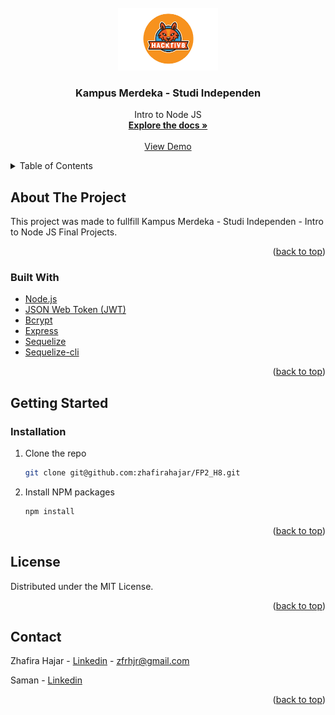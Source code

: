 <div id="top"></div>
<!-- PROJECT LOGO -->
<br />
<div align="center">
  <a href="https://github.com/othneildrew/Best-README-Template">
    <img src="images/h8_logo.png" alt="Logo" height="100">
  </a>

  <h3 align="center">Kampus Merdeka - Studi Independen</h3>

  <p align="center">
    Intro to Node JS
    <br />
    <a href="https://github.com/zhafirahajar/FP2_H8"><strong>Explore the docs »</strong></a>
    <br />
    <br />
    <a href="#heroku link">View Demo</a>
  </p>
</div>

<!-- TABLE OF CONTENTS -->
<details>
  <summary>Table of Contents</summary>
  <ol>
    <li>
      <a href="#about-the-project">About The Project</a>
      <ul>
        <li><a href="#built-with">Built With</a></li>
      </ul>
    </li>
    <li>
      <a href="#getting-started">Getting Started</a>
      <ul>
        <li><a href="#prerequisites">Prerequisites</a></li>
        <li><a href="#installation">Installation</a></li>
      </ul>
    </li>
    <li><a href="#contact">Contact</a></li>
  </ol>
</details>

<!-- ABOUT THE PROJECT -->

## About The Project

This project was made to fullfill Kampus Merdeka - Studi Independen - Intro to Node JS Final Projects.

<p align="right">(<a href="#top">back to top</a>)</p>

### Built With

- [Node.js](https://nodejs.org/en/docs/)
- [JSON Web Token (JWT)](https://www.npmjs.com/package/jsonwebtoken)
- [Bcrypt](https://www.npmjs.com/package/bcrypt)
- [Express](https://www.npmjs.com/package/express)
- [Sequelize ](https://www.npmjs.com/package/sequelize)
- [Sequelize-cli](https://www.npmjs.com/package/sequelize-cli)

<p align="right">(<a href="#top">back to top</a>)</p>

<!-- GETTING STARTED -->

## Getting Started

### Installation

1. Clone the repo
   ```sh
   git clone git@github.com:zhafirahajar/FP2_H8.git
   ```
2. Install NPM packages
   ```sh
   npm install
   ```

<p align="right">(<a href="#top">back to top</a>)</p>

<!-- LICENSE -->

## License

Distributed under the MIT License.

<p align="right">(<a href="#top">back to top</a>)</p>

<!-- CONTACT -->

## Contact

Zhafira Hajar - [Linkedin](https://www.linkedin.com/in/zhafira-hajar/) - zfrhjr@gmail.com

Saman - [Linkedin](https://www.linkedin.com/in)

<p align="right">(<a href="#top">back to top</a>)</p>
